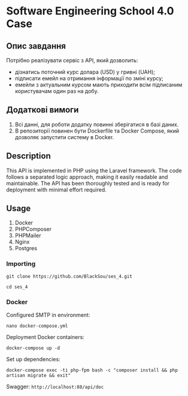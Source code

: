 # Software Engineering School 4.0 Case

## Опис завдання
Потрібно реалізувати сервіс з АРІ, який дозволить:
* дізнатись поточний курс долара (USD) у гривні (UAH);
* підписати емейл на отримання інформації по зміні курсу;
* емейли з актуальним курсом мають приходити всім підписаним користувачам один раз на добу.

## Додаткові вимоги
1. Всі данні, для роботи додатку повинні зберігатися в базі даних.
2. В репозиторії повинен бути Dockerfile та Docker Compose, який дозволяє запустити
   систему в Docker.

## Description

This API is implemented in PHP using the Laravel framework. 
The code follows a separated logic approach, making it easily readable and maintainable. 
The API has been thoroughly tested and is ready for deployment with minimal effort required.

## Usage
1. Docker
2. PHPComposer
3. PHPMailer
4. Nginx
5. Postgres

### Importing

```
git clone https://github.com/BlackSou/ses_4.git
```
```
cd ses_4
```
### Docker

Configured SMTP in environment:
```
nano docker-compose.yml
```
Deployment Docker containers:
```
docker-compose up -d
```
Set up dependencies:
```
docker-compose exec -ti php-fpm bash -c "composer install && php artisan migrate && exit"
```

Swagger:
```http://localhost:88/api/doc```
